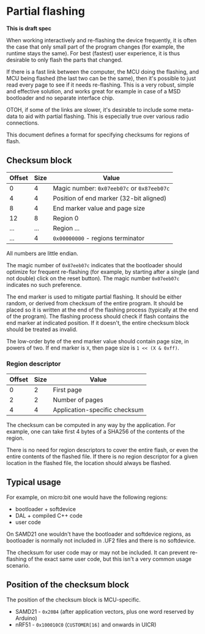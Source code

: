 # Partial flashing

**This is draft spec**

When working interactively and re-flashing the device frequently, it is often
the case that only small part of the program changes (for example, the runtime
stays the same). For best (fastest) user experience, it is thus desirable to
only flash the parts that changed.

If there is a fast link between the computer, the MCU doing the flashing,
and MCU being flashed (the last two can be the same), then it's possible
to just read every page to see if it needs re-flashing. This is a very robust,
simple and effective solution, and works great for example in
case of a MSD bootloader and no separate interface chip.

OTOH, if some of the links are slower, it's desirable to include some meta-data
to aid with partial flashing. This is especially true over various radio connections.

This document defines a format for specifying checksums for regions of flash.

## Checksum block

| Offset | Size | Value                                             |
|--------|------|---------------------------------------------------|
| 0      | 4    | Magic number: `0x07eeb07c` or `0x87eeb07c`        |
| 4      | 4    | Position of end marker (32-bit aligned)           |
| 8      | 4    | End marker value and page size                    |
| 12     | 8    | Region 0                                          |
| ...    | ...  | Region ...                                        |
| ...    | 4    | `0x00000000` - regions terminator                 |

All numbers are little endian.

The magic number of `0x87eeb07c` indicates that the bootloader
should optimize for frequent re-flashing (for example, by starting after a
single (and not double) click on the reset button).  The magic number `0x07eeb07c`
indicates no such preference.

The end marker is used to mitigate partial flashing. It should be
either random, or derived from checksum of the entire program.
It should be placed so it is written at the end of the flashing
process (typically at the end of the program).
The flashing process should check if flash contains the end marker
at indicated position. If it doesn't, the entire checksum block
should be treated as invalid.

The low-order byte of the end marker value should contain page size,
in powers of two. If end marker is `X`, then page size is `1 << (X & 0xff)`.

### Region descriptor

| Offset | Size | Value                                             |
|--------|------|---------------------------------------------------|
| 0      | 2    | First page                                        |
| 2      | 2    | Number of pages                                   |
| 4      | 4    | Application-specific checksum                     |

The checksum can be computed in any way by the application.
For example, one can take first 4 bytes of a SHA256 of the contents of
the region.

There is no need for region descriptors to cover the entire flash, or even the 
entire contents of the flashed file. If there is no region descriptor
for a given location in the flashed file, the location should always be flashed.

## Typical usage

For example, on micro:bit one would have the following regions:
* bootloader + softdevice
* DAL + compiled C++ code
* user code

On SAMD21 one wouldn't have the bootloader and softdevice regions, as bootloader is normally
not included in .UF2 files and there is no softdevice.

The checksum for user code may or may not be included. It can prevent re-flashing of 
the exact same user code, but this isn't a very common usage scenario.

## Position of the checksum block

The position of the checksum block is MCU-specific.

* SAMD21 - `0x20B4` (after application vectors, plus one word reserved by Arduino)
* nRF51 - `0x100010C0` (`CUSTOMER[16]` and onwards in UICR)
